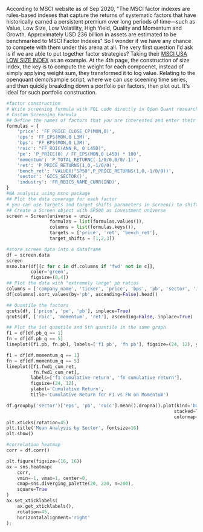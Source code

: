 According to MSCI website as of Sep 2020, "The MSCI factor indexes are rules-based indexes that capture the returns of systematic factors that have historically earned a persistent premium over long periods of time—such as Value, Low Size, Low Volatility, High Yield, Quality and Momentum and Growth. Approximately  USD 236 billion in assets are estimated to be benchmarked to MSCI Factor Indexes"
So I wonder if we have any chance to compete with them under this arena at all.
The very first question I'd ask is if we are able to put together factor strategies? Taking their [MSCI USA LOW SIZE INDEX](https://www.msci.com/eqb/methodology/meth_docs/MSCI_Low_Size_Indexes_Methodology.pdf) as an example. 
At the 4th page, the construction of size index, the key is to compute the weight for each compoenet, instead of simply applying weight sum, they transformed it to log value. Relating to the openquant demo/sample script, where we can use sceening time series, and then quickly breakding down a portfolio per factors, then plot out. It's ideal for such portfolio construction. 
```python 
#factor construction
# Write screening formula with FQL code directly in Open Quant research environment
# Custom Screening Formula
## Define the names of factors that you are interested and enter their corresponding screening formulas
formulas = {
    'price': 'FF_PRICE_CLOSE_CP(MON,0)',
    'eps': 'FF_EPS(MON,0 L3M)',
    'bps': 'FF_BPS(MON,0 L3M)',
    'roic': "FF_ROIC(ANN_R, 0 L45D)",
    'pe': 'P_PRICE(0) / FF_EPS(MON,0 L45D) * 100',
    'momentum': 'P_TOTAL_RETURNC(-1/0/0,0/0/-1)',
    'ret': 'P_PRICE_RETURNS(1,0,-1/0/0)',
    'bench_ret': 'VALUEX("SP50",P_PRICE_RETURNS(1,0,-1/0/0))',
    'sector': 'GICS_SECTOR()',
    'industry': 'FR_RBICS_NAME_CURR(IND)',
}
#NA analysis using msno package
## Plot the data coverage for each factor
# you can use targets and target_shifts parameters in Screen() to shift factor input forward by a number of period. For example, we can produce one-month, two-month and three-month forward looking returns series from price return
## Create a Screen object with SP500 as investment universe
screen = Screen(universe = univ,
                formulas = list(formulas.values()),
                columns = list(formulas.keys()),
                targets = ['price', 'ret', 'bench_ret'],
                target_shifts = [1,2,3])

#store screen data into a dataframe
df = screen.data
screen
msno.bar(df[[c for c in df.columns if 'fwd' not in c]], 
         color='green', 
         figsize=(8,4))
## Plot the data with "extremely large" pb ratios
columns = ['company_name', 'ticker', 'price', 'bps', 'pb', 'sector', 'industry']
df[columns].sort_values(by='pb', ascending=False).head()

## Quantile the factors
qcuts(df, ['price', 'pe', 'pb'], inplace=True)
qcuts(df, ['roic', 'momentum', 'ret'], ascending=False, inplace=True)

## Plot the 1st quantile and 5th quantile in the same graph
f1 = df[df.pb_q == 1]
fn = df[df.pb_q == 5]
lineplot([f1.pb, fn.pb], labels=['f1 pb', 'fn pb'], figsize=(24, 12), ylabel='Price to Earnings', title='Price to Book for F1 vs FN on PE')

f1 = df[df.momentum_q == 1]
fn = df[df.momentum_q == 5]
lineplot([f1.fwd1_cum_ret, 
          fn.fwd1_cum_ret], 
         labels=['f1 cumulative return', 'fn cumulative return'], 
         figsize=(24, 12), 
         ylabel='Cumulative Return', 
         title='Cumulative Return for F1 vs FN on Momentum')

df.groupby('sector')['eps', 'pb', 'roic'].mean().dropna().plot(kind='bar', 
                                                              stacked=True, 
                                                              colormap=cm.rainbow_r, figsize=(24, 12))
plt.xticks(rotation=45)
plt.title('Mean Analysis by Sector', fontsize=16)
plt.show()         

#correlation heatmap
corr = df.corr()

plt.figure(figsize=(16, 16))
ax = sns.heatmap(
    corr, 
    vmin=-1, vmax=1, center=0,
    cmap=sns.diverging_palette(20, 220, n=200),
    square=True
)
ax.set_xticklabels(
    ax.get_xticklabels(),
    rotation=45,
    horizontalalignment='right'
);
```


